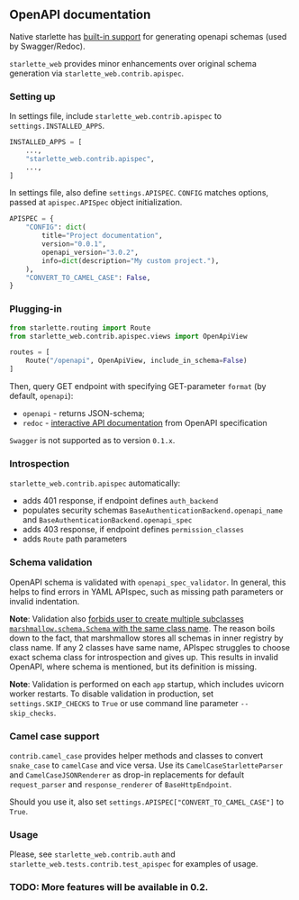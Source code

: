 ## OpenAPI documentation

Native starlette has [built-in support](https://www.starlette.io/schemas/) 
for generating openapi schemas (used by Swagger/Redoc).

`starlette_web` provides minor enhancements over original schema generation via `starlette_web.contrib.apispec`.

### Setting up

In settings file, include `starlette_web.contrib.apispec` to `settings.INSTALLED_APPS`.

```python
INSTALLED_APPS = [
    ...,
    "starlette_web.contrib.apispec",
    ...,
]
```

In settings file, also define `settings.APISPEC`. 
`CONFIG` matches options, passed at `apispec.APISpec` object initialization.

```python
APISPEC = {
    "CONFIG": dict(
        title="Project documentation",
        version="0.0.1",
        openapi_version="3.0.2",
        info=dict(description="My custom project."),
    ),
    "CONVERT_TO_CAMEL_CASE": False,
}
```

### Plugging-in

```python
from starlette.routing import Route
from starlette_web.contrib.apispec.views import OpenApiView

routes = [
    Route("/openapi", OpenApiView, include_in_schema=False)
]
```

Then, query GET endpoint with specifying GET-parameter `format` (by default, `openapi`):

- `openapi` - returns JSON-schema;
- `redoc` - [interactive API documentation](https://github.com/Redocly/redoc) from OpenAPI specification

`Swagger` is not supported as to version `0.1.x`.

### Introspection

`starlette_web.contrib.apispec` automatically:
- adds 401 response, if endpoint defines `auth_backend`
- populates security schemas `BaseAuthenticationBackend.openapi_name` and `BaseAuthenticationBackend.openapi_spec`
- adds 403 response, if endpoint defines `permission_classes`
- adds `Route` path parameters

### Schema validation

OpenAPI schema is validated with `openapi_spec_validator`. 
In general, this helps to find errors in YAML APIspec, 
such as missing path parameters or invalid indentation.

**Note**: Validation also <u>forbids user to create multiple subclasses `marshmallow.schema.Schema`
with the same class name</u>. The reason boils down to the fact, that marshmallow stores all schemas in
inner registry by class name. If any 2 classes have same name, APIspec struggles to choose exact
schema class for introspection and gives up. This results in invalid OpenAPI, where schema is mentioned,
but its definition is missing.

**Note**: Validation is performed on each `app` startup, which includes uvicorn worker restarts.
To disable validation in production, set `settings.SKIP_CHECKS` to `True` 
or use command line parameter `--skip_checks`.

### Camel case support

`contrib.camel_case` provides helper methods and classes to convert `snake_case` to `camelCase` and vice versa.
Use its `CamelCaseStarletteParser` and `CamelCaseJSONRenderer` as drop-in replacements for default 
`request_parser` and `response_renderer` of `BaseHttpEndpoint`.

Should you use it, also set `settings.APISPEC["CONVERT_TO_CAMEL_CASE"]` to `True`.

### Usage

Please, see `starlette_web.contrib.auth` and `starlette_web.tests.contrib.test_apispec` for examples of usage.

### TODO: More features will be available in 0.2.
